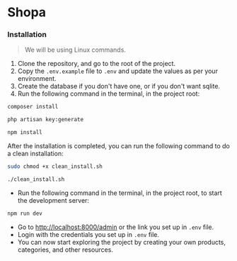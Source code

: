 # Shopa

### Installation
> We will be using Linux commands.
1. Clone the repository, and go to the root of the project.
2. Copy the `.env.example` file to `.env` and update the values as per your environment.
3. Create the database if you don't have one, or if you don't want sqlite.
4. Run the following command in the terminal, in the project root:

```bash
composer install

php artisan key:generate

npm install
```

After the installation is completed, you can run the following command to do a clean installation:

```bash
sudo chmod +x clean_install.sh

./clean_install.sh
```

- Run the following command in the terminal, in the project root, to start the development server:

```bash
npm run dev
```

- Go to [http://localhost:8000/admin]() or the link you set up in `.env` file.
- Login with the credentials you set up in `.env` file.
- You can now start exploring the project by creating your own products, categories, and other resources.
